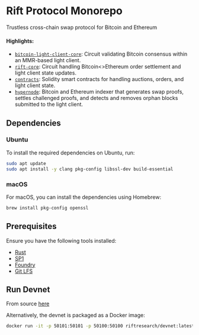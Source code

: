 # Rift Protocol Monorepo  
Trustless cross-chain swap protocol for Bitcoin and Ethereum

#### Highlights:
- [`bitcoin-light-client-core`](./crates/bitcoin-light-client-core/): Circuit validating Bitcoin consensus within an MMR-based light client.
- [`rift-core`](./crates/rift-core/): Circuit handling Bitcoin<>Ethereum order settlement and light client state updates.
- [`contracts`](./contracts): Solidity smart contracts for handling auctions, orders, and light client state.
- [`hypernode`](./bin/hypernode): Bitcoin and Ethereum indexer that generates swap proofs, settles challenged proofs, and detects and removes orphan blocks submitted to the light client.

## Dependencies

### Ubuntu
To install the required dependencies on Ubuntu, run:
```sh
sudo apt update
sudo apt install -y clang pkg-config libssl-dev build-essential
```

### macOS
For macOS, you can install the dependencies using Homebrew:
```sh
brew install pkg-config openssl
```

## Prerequisites
Ensure you have the following tools installed:

- [Rust](https://doc.rust-lang.org/cargo/getting-started/installation.html)
- [SP1](https://docs.succinct.xyz/docs/sp1/getting-started/install)
- [Foundry](https://book.getfoundry.sh/getting-started/installation)
- [Git LFS](https://git-lfs.github.com/)

  
## Run Devnet
From source [here](./bin/devnet/README.md)

Alternatively, the devnet is packaged as a Docker image: 
```sh
docker run -it -p 50101:50101 -p 50100:50100 riftresearch/devnet:latest
```
